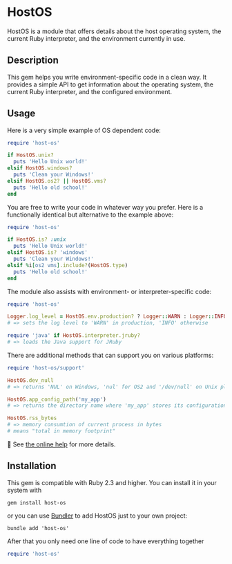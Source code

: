 # HostOS

<!-- TODO: ![version](https://img.shields.io/gem/v/host-os?label=) -->

HostOS is a module that offers details about the host operating system, the current Ruby interpreter, and the environment currently in use.

<!-- TODO:
- Gem: [rubygems.org](https://rubygems.org/gems/host-os)
- Source: [github.com](https://github.com/mblumtritt/host-os)
- Help: [rubydoc.info](https://rubydoc.info/gems/host-os/HostOS)
-->

## Description

This gem helps you write environment-specific code in a clean way.
It provides a simple API to get information about the operating system, the current Ruby interpreter, and the configured environment.

## Usage

Here is a very simple example of OS dependent code:

```ruby
require 'host-os'

if HostOS.unix?
  puts 'Hello Unix world!'
elsif HostOS.windows?
  puts 'Clean your Windows!'
elsif HostOS.os2? || HostOS.vms?
  puts 'Hello old school!'
end
```

You are free to write your code in whatever way you prefer. Here is a functionally identical but alternative to the example above:

```ruby
require 'host-os'

if HostOS.is? :unix
  puts 'Hello Unix world!'
elsif HostOS.is? 'windows'
  puts 'Clean your Windows!'
elsif %i[os2 vms].include?(HostOS.type)
  puts 'Hello old school!'
end
```

The module also assists with environment- or interpreter-specific code:

```ruby
require 'host-os'

Logger.log_level = HostOS.env.production? ? Logger::WARN : Logger::INFO
# => sets the log level to 'WARN' in production, 'INFO' otherwise

require 'java' if HostOS.interpreter.jruby?
# => loads the Java support for JRuby
```

There are additional methods that can support you on various platforms:

```ruby
require 'host-os/support'

HostOS.dev_null
# => returns 'NUL' on Windows, 'nul' for OS2 and '/dev/null' on Unix platforms

HostOS.app_config_path('my_app')
# => returns the directory name where 'my_app' stores its configuration files

HostOS.rss_bytes
# => memory consumtion of current process in bytes
# means "total in memory footprint"
```

📕 See [the online help](https://rubydoc.info/gems/host-os/HostOS) for more details.

## Installation

This gem is compatible with Ruby 2.3 and higher. You can install it in your system with

```shell
gem install host-os
```

or you can use [Bundler](http://gembundler.com/) to add HostOS just to your own project:

```shell
bundle add 'host-os'
```

After that you only need one line of code to have everything together

```ruby
require 'host-os'
```
